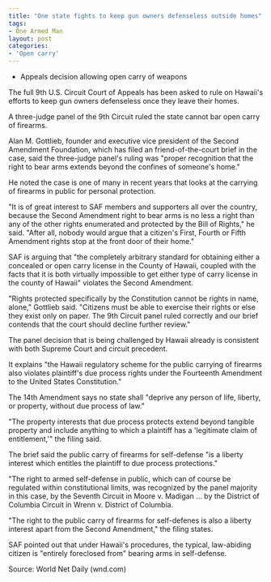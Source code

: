 ```yaml
---
title: "One state fights to keep gun owners defenseless outside homes"
tags:
- One Armed Man
layout: post
categories:
- 'Open carry'
---
```


- Appeals decision allowing open carry of weapons

The full 9th U.S. Circuit Court of Appeals has been asked to rule on Hawaii's efforts to keep gun owners defenseless once they leave their homes.

A three-judge panel of the 9th Circuit ruled the state cannot bar open carry of firearms.

Alan M. Gottlieb, founder and executive vice president of the Second Amendment Foundation, which has filed an friend-of-the-court brief in the case, said the three-judge panel's ruling was "proper recognition that the right to bear arms extends beyond the confines of someone's home."

He noted the case is one of many in recent years that looks at the carrying of firearms in public for personal protection.

"It is of great interest to SAF members and supporters all over the country, because the Second Amendment right to bear arms is no less a right than any of the other rights enumerated and protected by the Bill of Rights," he said. "After all, nobody would argue that a citizen's First, Fourth or Fifth Amendment rights stop at the front door of their home."

SAF is arguing that "the completely arbitrary standard for obtaining either a concealed or open carry license in the County of Hawaii, coupled with the facts that it is both virtually impossible to get either type of carry license in the county of Hawaii" violates the Second Amendment.

"Rights protected specifically by the Constitution cannot be rights in name, alone," Gottlieb said. "Citizens must be able to exercise their rights or else they exist only on paper. The 9th Circuit panel ruled correctly and our brief contends that the court should decline further review."

The panel decision that is being challenged by Hawaii already is consistent with both Supreme Court and circuit precedent.

It explains "the Hawaii regulatory scheme for the public carrying of firearms also violates plaintiff's due process rights under the Fourteenth Amendment to the United States Constitution."

The 14th Amendment says no state shall "deprive any person of life, liberty, or property, without due process of law."

"The property interests that due process protects extend beyond tangible property and include anything to which a plaintiff has a 'legitimate claim of entitlement,'" the filing said.

The brief said the public carry of firearms for self-defense "is a liberty interest which entitles the plaintiff to due process protections."

"The right to armed self-defense in public, which can of course be regulated within constitutional limits, was recognized by the panel majority in this case, by the Seventh Circuit in Moore v. Madigan ... by the District of Columbia Circuit in Wrenn v. District of Columbia.

"The right to the public carry of firearms for self-defenes is also a liberty interest apart from the Second Amendment," the filing states.

SAF pointed out that under Hawaii's procedures, the typical, law-abiding citizen is "entirely foreclosed from" bearing arms in self-defense.

Source: World Net Daily (wnd.com)